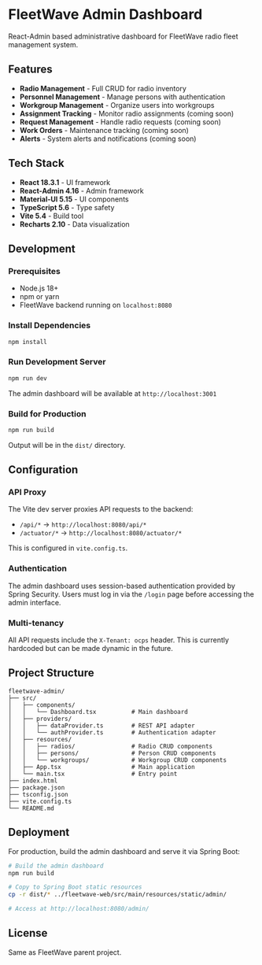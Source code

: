# FleetWave Admin Dashboard

React-Admin based administrative dashboard for FleetWave radio fleet management system.

## Features

- **Radio Management** - Full CRUD for radio inventory
- **Personnel Management** - Manage persons with authentication
- **Workgroup Management** - Organize users into workgroups
- **Assignment Tracking** - Monitor radio assignments (coming soon)
- **Request Management** - Handle radio requests (coming soon)
- **Work Orders** - Maintenance tracking (coming soon)
- **Alerts** - System alerts and notifications (coming soon)

## Tech Stack

- **React 18.3.1** - UI framework
- **React-Admin 4.16** - Admin framework
- **Material-UI 5.15** - UI components
- **TypeScript 5.6** - Type safety
- **Vite 5.4** - Build tool
- **Recharts 2.10** - Data visualization

## Development

### Prerequisites

- Node.js 18+
- npm or yarn
- FleetWave backend running on `localhost:8080`

### Install Dependencies

```bash
npm install
```

### Run Development Server

```bash
npm run dev
```

The admin dashboard will be available at `http://localhost:3001`

### Build for Production

```bash
npm run build
```

Output will be in the `dist/` directory.

## Configuration

### API Proxy

The Vite dev server proxies API requests to the backend:

- `/api/*` → `http://localhost:8080/api/*`
- `/actuator/*` → `http://localhost:8080/actuator/*`

This is configured in `vite.config.ts`.

### Authentication

The admin dashboard uses session-based authentication provided by Spring Security. Users must log in via the `/login` page before accessing the admin interface.

### Multi-tenancy

All API requests include the `X-Tenant: ocps` header. This is currently hardcoded but can be made dynamic in the future.

## Project Structure

```
fleetwave-admin/
├── src/
│   ├── components/
│   │   └── Dashboard.tsx          # Main dashboard
│   ├── providers/
│   │   ├── dataProvider.ts        # REST API adapter
│   │   └── authProvider.ts        # Authentication adapter
│   ├── resources/
│   │   ├── radios/                # Radio CRUD components
│   │   ├── persons/               # Person CRUD components
│   │   └── workgroups/            # Workgroup CRUD components
│   ├── App.tsx                    # Main application
│   └── main.tsx                   # Entry point
├── index.html
├── package.json
├── tsconfig.json
├── vite.config.ts
└── README.md
```

## Deployment

For production, build the admin dashboard and serve it via Spring Boot:

```bash
# Build the admin dashboard
npm run build

# Copy to Spring Boot static resources
cp -r dist/* ../fleetwave-web/src/main/resources/static/admin/

# Access at http://localhost:8080/admin/
```

## License

Same as FleetWave parent project.
